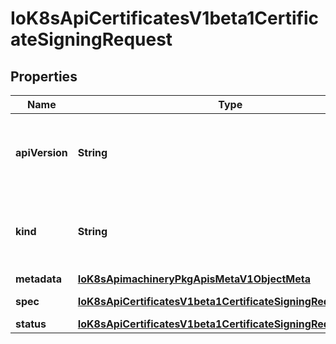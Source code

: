 
# IoK8sApiCertificatesV1beta1CertificateSigningRequest

## Properties
Name | Type | Description | Notes
------------ | ------------- | ------------- | -------------
**apiVersion** | **String** | APIVersion defines the versioned schema of this representation of an object. Servers should convert recognized schemas to the latest internal value, and may reject unrecognized values. More info: https://git.k8s.io/community/contributors/devel/api-conventions.md#resources |  [optional]
**kind** | **String** | Kind is a string value representing the REST resource this object represents. Servers may infer this from the endpoint the client submits requests to. Cannot be updated. In CamelCase. More info: https://git.k8s.io/community/contributors/devel/api-conventions.md#types-kinds |  [optional]
**metadata** | [**IoK8sApimachineryPkgApisMetaV1ObjectMeta**](IoK8sApimachineryPkgApisMetaV1ObjectMeta.md) |  |  [optional]
**spec** | [**IoK8sApiCertificatesV1beta1CertificateSigningRequestSpec**](IoK8sApiCertificatesV1beta1CertificateSigningRequestSpec.md) | The certificate request itself and any additional information. |  [optional]
**status** | [**IoK8sApiCertificatesV1beta1CertificateSigningRequestStatus**](IoK8sApiCertificatesV1beta1CertificateSigningRequestStatus.md) | Derived information about the request. |  [optional]




